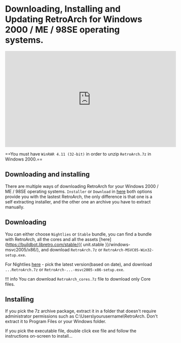 # Downloading, Installing and Updating RetroArch for Windows 2000 / ME / 98SE operating systems.

<iframe width="560" height="315" src="https://www.youtube-nocookie.com/embed/M8pNxq_vifQ" frameborder="0" allow="accelerometer; autoplay; clipboard-write; encrypted-media; gyroscope; picture-in-picture" allowfullscreen></iframe>

==You must have `WinRAR 4.11 (32-bit)` in order to unzip `RetroArch.7z` in Windows 2000.==

## Downloading and installing

There are multiple ways of downloading RetroArch for your Windows 2000 / ME / 98SE operating systems. `Installer` or `Download` in [here](https://www.retroarch.com/index.php?page=platforms) both options provide you with the lastest RetroArch, the only difference is that one is a self extracting installer, and the other one an archive you have to extract manually.

## Downloading

You can either choose `Nightlies` or `Stable` bundle, you can find a bundle with RetroArch, all the cores and all the assets [here](https://buildbot.libretro.com/stable/{{ unit.stable }}/windows-msvc2005/x86/), and download `RetroArch.7z` or `RetroArch-MSVC05-Win32-setup.exe`.

For Nightlies [here](http://buildbot.libretro.com/nightly/windows-msvc2005/x86/) - pick the latest version(based on date), and download `...RetroArch.7z` or `RetroArch-...-msvc2005-x86-setup.exe`.

!!! info
    You can download `RetroArch_cores.7z` file to download only Core files.

## Installing

If you pick the 7z archive package, extract it in a folder that doesn't require administrator permissions such as C:\Users\yourusername\RetroArch. Don't extract it to Program Files or your Windows folder.

If you pick the executable file, double click exe file and follow the instructions on-screen to install...